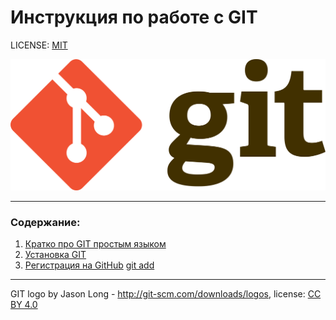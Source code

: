 # Инструкция по работе с GIT

LICENSE: [MIT](./license.md)

[![git-logo](./assets/git-logo.png)](https://ru.wikipedia.org/wiki/Git)

---

### Содержание:
1. [Кратко про GIT простым языком](./aboutgit.md)
2. [Установка GIT](./download.md)  
3. [Регистрация на GitHub](./regist.md)
[git add](./add.md)


---

GIT logo by Jason Long - http://git-scm.com/downloads/logos, license: [CC BY 4.0](https://creativecommons.org/licenses/by/4.0/)
